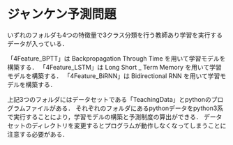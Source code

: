 # ジャンケン予測問題
いずれのフォルダも4つの特徴量で3クラス分類を行う教師あり学習を実行するデータが入っている．

「4Feature_BPTT」は Backpropagation Through Time を用いて学習モデルを構築する．
「4Feature_LSTM」は Long Short _ Term Memory を用いて学習モデルを構築する．
「4Feature_BiRNN」は Bidirectional RNN を用いて学習モデルを構築する．

上記3つのフォルダにはデータセットである「TeachingData」とpythonのプログラムファイルがある．
それぞれのフォルダにあるpythonデータをpython3系で実行することにより，学習モデルの構築と予測制度の算出ができる．
データセットのディレクトリを変更するとプログラムが動作しなくなってしまうことに注意する必要がある．
